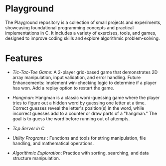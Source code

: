 # Playground
The Playground repository is a collection of small projects and experiments, showcasing foundational programming concepts and practical implementations in C. It includes a variety of exercises, tools, and games, designed to improve coding skills and explore algorithmic problem-solving.

# Features
- *Tic-Tac-Toe Game*: A 2-player grid-based game that demonstrates 2D array manipulation, input validation, and error handling. Future Enhancements:
Implement win-checking logic to determine if a player has won.
Add a replay option to restart the game.

- *Hangman*: Hangman is a classic word-guessing game where the player tries to figure out a hidden word by guessing one letter at a time. Correct guesses reveal the letter's position(s) in the word, while incorrect guesses add to a counter or draw parts of a "hangman." The goal is to guess the word before running out of attempts.

- *Tcp Server in C*
- *Utility Programs* : Functions and tools for string manipulation, file handling, and mathematical operations.
- *Algorithmic Exploration*: Practice with sorting, searching, and data structure manipulation. 
